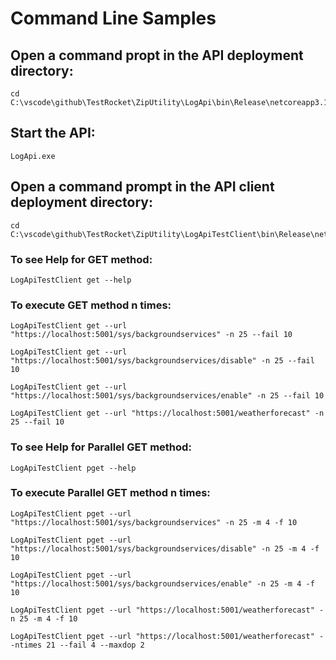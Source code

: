 ﻿# Command Line Samples

## Open a command propt in the API deployment directory:

```shell
cd C:\vscode\github\TestRocket\ZipUtility\LogApi\bin\Release\netcoreapp3.1
```

## Start the API:

```shell
LogApi.exe
```

## Open a command prompt in the API client deployment directory:

```shell
cd C:\vscode\github\TestRocket\ZipUtility\LogApiTestClient\bin\Release\netcoreapp3.1
```

### To see Help for GET method:

```shell
LogApiTestClient get --help
```

### To execute GET method n times:

```shell
LogApiTestClient get --url "https://localhost:5001/sys/backgroundservices" -n 25 --fail 10
```

```shell
LogApiTestClient get --url "https://localhost:5001/sys/backgroundservices/disable" -n 25 --fail 10
```

```shell
LogApiTestClient get --url "https://localhost:5001/sys/backgroundservices/enable" -n 25 --fail 10
```


```shell
LogApiTestClient get --url "https://localhost:5001/weatherforecast" -n 25 --fail 10
```


### To see Help for Parallel GET method:

```shell
LogApiTestClient pget --help
```


### To execute Parallel GET method n times:

```shell
LogApiTestClient pget --url "https://localhost:5001/sys/backgroundservices" -n 25 -m 4 -f 10
```

```shell
LogApiTestClient pget --url "https://localhost:5001/sys/backgroundservices/disable" -n 25 -m 4 -f 10
```

```shell
LogApiTestClient pget --url "https://localhost:5001/sys/backgroundservices/enable" -n 25 -m 4 -f 10
```


```shell
LogApiTestClient pget --url "https://localhost:5001/weatherforecast" -n 25 -m 4 -f 10
```

```shell
LogApiTestClient pget --url "https://localhost:5001/weatherforecast" --ntimes 21 --fail 4 --maxdop 2
```